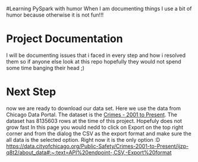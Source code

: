 #Learning PySpark with humor
When I am documenting things I use a bit of humor because otherwise it is not fun!!!
# Project Documentation
I will be documenting issues that i faced in every step and how i resolved them so if anyone else look at this repo hopefully they would not spend some time banging their head ;)




# Next Step
now we are ready to download our data set. Here we use the data from Chicago Data Portal. The dataset is the [Crimes - 2001 to Present](https://data.cityofchicago.org/Public-Safety/Crimes-2001-to-Present/jzptg8t2/about_data). The dataset has 8135603 rows at the time of this project. Hopefuly does not grow fast 
In this page you would nedd to click on Export on the top right corner and from the dialog the CSV as the export format and make sure the all data is the selected option. Right now it is the only option :D
https://data.cityofchicago.org/Public-Safety/Crimes-2001-to-Present/ijzp-q8t2/about_data#:~:text=API%20endpoint-,CSV,-Export%20format


